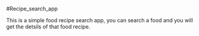 #Recipe_search_app

This is a simple food recipe search app, you can search a food and you will get the detsils of that food recipe.
